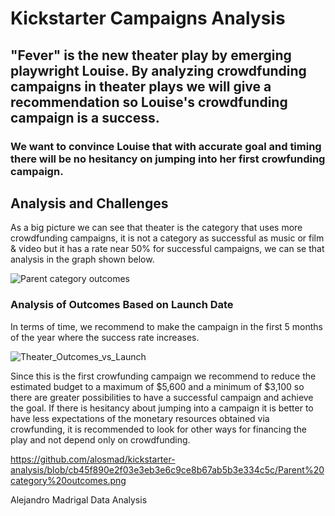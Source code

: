 # Kickstarter Campaigns Analysis
## "Fever" is the new theater play by emerging playwright Louise. By analyzing crowdfunding campaigns in theater plays we will give a recommendation so Louise's crowdfunding campaign is a success.  
### We want to convince Louise that with accurate goal and timing there will be no hesitancy on jumping into her first crowfunding campaign.

## Analysis and Challenges

As a big picture we can see that theater is the category that uses more crowdfunding campaigns, it is not a category as successful as music or film & video but it has a rate near 50% for successful campaigns, we can se that analysis in the graph shown below.

![Parent category outcomes](https://user-images.githubusercontent.com/78031156/192919608-0897122f-374c-4c09-a266-400177967e8d.png)

### Analysis of Outcomes Based on Launch Date

In terms of time, we recommend to make the campaign in the first 5 months of the year where the success rate increases.

![Theater_Outcomes_vs_Launch](https://user-images.githubusercontent.com/78031156/192919471-91bfca10-acf3-4366-b0f7-2b9a13a7f3fc.png)

Since this is the first crowfunding campaign  we recommend to reduce the estimated budget to a maximum of $5,600 and a minimum of $3,100 so there are greater possibilities to have a successful campaign and achieve the goal. If there is hesitancy about jumping into a campaign it is better to have less expectations of the monetary resources obtained via crowfunding, it is recommended to look for other ways for financing the play and not depend only on crowdfunding.

https://github.com/alosmad/kickstarter-analysis/blob/cb45f890e2f03e3eb3e6c9ce8b67ab5b3e334c5c/Parent%20category%20outcomes.png


Alejandro Madrigal
Data Analysis

